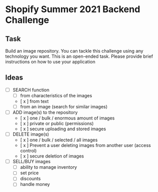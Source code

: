 # Shopify Summer 2021 Backend Challenge

## Task
Build an image repository.
You can tackle this challenge using any technology you want. This is an open-ended task.
Please provide brief instructions on how to use your application

## Ideas
- [ ] SEARCH function
    - [ ] from characteristics of the images
    - [ x ] from text
    - [ ] from an image (search for similar images)
- [ ] ADD image(s) to the repository
    - [ x ] one / bulk / enormous amount of images
    - [ x ] private or public (permissions)
    - [ x ] secure uploading and stored images
- [ ] DELETE image(s)
    - [ x ] one / bulk / selected / all images
    - [ x ] Prevent a user deleting images from another user (access control)
    - [ x ] secure deletion of images
- [ ] SELL/BUY images
    - [ ] ability to manage inventory
    - [ ] set price
    - [ ] discounts
    - [ ] handle money
